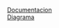 <a href="docs/README.md">Documentacion</a><br>
<a href="[https://app.diagrams.net/#G1TxlF3LxfVowfXtKhisWg6XTC1V3EZ7QY#%7B%22pageId%22%3A%22caqHs2K8e3uHPrl-KSWI%22%7D](https://viewer.diagrams.net/?tags=%7B%7D&target=blank&highlight=0000ff&edit=_blank&layers=1&nav=1&title=diagramaClasesGit.drawio#R7VvZcuI4FP0aHpPywpZHIEsv6QzdZJJ5FViAGtliZBFCvr6vbHlDAeyA2wmhKlWxrmXZ0jm6Ojo2NbvnPt9wNJ%2F%2BYA6mNctwnmv2Zc2yzGarDv9kZBVGWnY7DEw4cVSlJDAgL1gFDRVdEAf7mYqCMSrIPBscMc%2FDI5GJIc7ZMlttzGj2rnM0wVpgMEJUjz4SR0zDaNtqJfEvmEym0Z3N5kV4xkVRZdUTf4octkyF7Kua3eOMifDIfe5hKgcvGpfHr6tHejtr3nz76f%2BP%2Fu1%2Bv797OAsbuy5ySdwFjj3x5qZfZuPrLw%2F13%2F%2FN%2B9c%2Fl8ZNZ%2FjtTF1iPCG6UOPVx9xnnuqxWEXD6C%2BJS5EHpe6YeWKgzsAgdBElEw%2BOR%2FB0mEPgCXNBAIGOOiHYHKKjKaHOLVqxheyDL9BoFpW6U8bJCzSLKJwyIQCnuVBkspqZGgN5JYQNiHLsQ51%2BNDBmHLpFvlB1RoxSNPfJMHhgWcVFfEK8LhOCuVFDbOE52FGlGOmgIDibxdyR1%2BeEQ8EmRwM%2Fp8io4LnBzMWCr6CKOhszTU01MyovE%2BKaTRWbpkkbzUmkJsskbju%2B3S%2BYXMibwCAk97PX7lfPeT9AJHM7RAF4DwnclcPop2kIB6muJqGAnAWIampEvUMu1mgKIy1SlKR4LDYS0p%2BjEfEmt0Gdy3oS%2BaV6KkMMrh3TgAxT4jjYC8gikEAhnyRD5ox4IhiKRhf%2BYMB6xnmj1oAH6kHZTMrwJ6tz0WMe8AqRgEAYyLrEkrCvUGvrtN1NrVUWsaLIpomUgbQofpaeaKbMk2S8W7hDSBvHhuSWjDIVLlWHZeHdsCrG29bwvnIRkZd1HAdytH8C%2FKCAt9oVA17XANcQpiTQD2o0zFfX1h3wuwCkbC7C%2B17S4fLM1Dhh65ywX8GfoiGmfeYTQZhsn4d113hRVdY2jXo%2BVLcs%2F3uB2tCz9oKPpsiXiRtk1wyGNzg6wvlcGqhm1bm5qaE6EAtHdjOn6jdOqv9wqt9cU%2F12s1zVb66pfrv9flV%2FazNTj1U35kw7zdw0ey87gLaGZQeeXro3lvEDlpKjQ%2FKggrAw3pXvAC5OgvDgoOZV%2BWXpQVP3C79C4jeuAI1gqbWMeybLHmeytSOb0WkNVC8L43bVidrUvbYbLFfcAXaJh7gE%2FB7NsG4Sf3R8y4K0eskfPcC2bIw9pyNfuEBpSJlU210IKTluGmHxmtBo5dqhl7PL32jBn%2BICdiY4mkeYDtnyKgl0gwCciGhTWHr7DPaoeDd%2BsNmY4BxbO%2Fm0W1F%2BDVWOKRLkKfsSaotQ70sWJyLdMrIi3TLsbBNhJ9VV6bc%2BRRsKR0Fr6GC%2BvW4E9jkbY99nunY%2FbTfL327a69u%2FvNvNlrGTxK%2FsNu16jt1m633sNk3dwxwgilT6%2FYQLXTx5P84u09QtSw29z77tKA5r3s1kafsO3bL8vPIlgu9d6xdzLe233qhf7LWGrNbas5StX3QLctMLzJN6KV%2B9NIx2hg65P5GxzC0rzmb50mh8oE9kdId1IDjG%2BmudzyJfWrnp9W7ki%2B6a9og4PgF6UG%2B8OM6Vm%2BOWbqRC0hbH90FbxUBX%2FlmMpZupIPPlKm4ZPeacAD8w4Lk%2FmSkPcd1q7cGYiCO0EarG2n6jGDsc1rq7qYH86d2G4rg2csqwsuwGSzcCHwAi5xgX6PJQbFaeiXUv8J%2BFmC%2BkvdCRbzFv5Tw4IZob0YvK820xH5DNg7Hew%2BmLHUOzet9PDfRO2y8Cdqfvp0CXvEp7HHX1QHtagPGbnpg9VraJvBZgo76joQ0WoNbQ2fq7qLV22Hjs41JcREt3EY3z8wj4hLuBM5fKCjty0FD5c%2BGC3kWj2SQgc49RxuG8xxI3UvngVv4EEU029ctM9Vi1%2BFdq%2BV27sz0ZFRHzr8GlO2n5sYrE1EcF6zCzP%2Fp0969DpxtoFHohV3u00QhNafN1VHVJnMfOjwX7dqwLWep7EkMjwCau5F8nLg7DFDtr6UdJeh%2BuQDH5XXZYPfl1u331Bw%3D%3D)">Diagrama</a>
